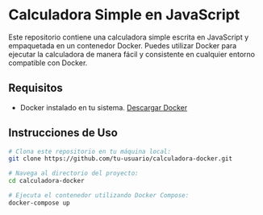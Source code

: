 # Calculadora Simple en JavaScript

Este repositorio contiene una calculadora simple escrita en JavaScript y empaquetada en un contenedor Docker. Puedes utilizar Docker para ejecutar la calculadora de manera fácil y consistente en cualquier entorno compatible con Docker.

## Requisitos

- Docker instalado en tu sistema. [Descargar Docker](https://www.docker.com/get-started)

## Instrucciones de Uso

```bash
# Clona este repositorio en tu máquina local:
git clone https://github.com/tu-usuario/calculadora-docker.git

# Navega al directorio del proyecto:
cd calculadora-docker

# Ejecuta el contenedor utilizando Docker Compose:
docker-compose up
